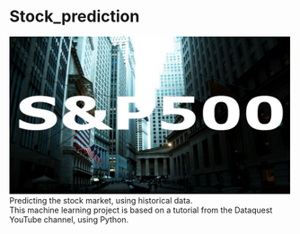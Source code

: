 # Stock_prediction
<div> <img src="s.jfif" width="500" /> </div>
Predicting the stock market, using historical data. </br>
This machine learning project is based on a tutorial from the Dataquest YouTube channel, using Python.
